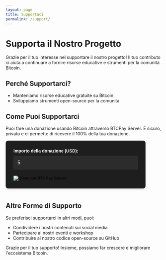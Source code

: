 ```yaml
---
layout: page
title: Supportaci
permalink: /support/
---
```


# Supporta il Nostro Progetto

Grazie per il tuo interesse nel supportare il nostro progetto! Il tuo contributo ci aiuta a continuare a fornire risorse educative e strumenti per la comunità Bitcoin.

## Perché Supportarci?

- Manteniamo risorse educative gratuite su Bitcoin
- Sviluppiamo strumenti open-source per la comunità

## Come Puoi Supportarci

Puoi fare una donazione usando Bitcoin attraverso BTCPay Server. È sicuro, privato e ci permette di ricevere il 100% della tua donazione.

<form method="POST" action="https://btcpay.whiterabbit21m.com/api/v1/invoices" class="btcpay-form btcpay-form--block">
  <input type="hidden" name="storeId" value="ABCDEFGHILMNO" />
  <input type="hidden" name="checkoutDesc" value="Donazione per supportare il progetto" />
  <input type="hidden" name="browserRedirect" value="https://www.tuosito.com/grazie" />
  <input type="hidden" name="currency" value="USD" />
  
  <div class="form-group">
    <label for="btcpay-input-price">Importo della donazione (USD):</label>
    <input type="number" id="btcpay-input-price" name="price" value="5" min="1" step="1" class="form-control">
  </div>

  <input type="image" class="submit" name="submit" src="https://btcpay.whiterabbit21m.com/Storage/e9ffc4d5-ab3b-469e-8792-c8d2914c4948" alt="Dona con BTCPay Server">
</form>

<style>
.btcpay-form {
  display: inline-block;
  padding: 25px;
  border-radius: 8px;
  background-color: #1E1E1E;
  color: #ffffff;
  font-family: Arial, sans-serif;
  max-width: 400px;
  width: 100%;
  box-shadow: 0 4px 6px rgba(0, 0, 0, 0.1);
}

.form-group {
  margin-bottom: 20px;
}

.form-group label {
  display: block;
  margin-bottom: 8px;
  font-weight: bold;
  color: #ffffff;
}

.form-control {
  width: 100%;
  padding: 12px;
  border: 1px solid #333;
  border-radius: 4px;
  background-color: #2C2C2C;
  color: #ffffff;
  font-size: 16px;
  transition: border-color 0.3s ease;
}

.form-control:focus {
  outline: none;
  border-color: #4CAF50;
}

.cta-button {
  display: inline-block;
  background-color: #4CAF50;
  color: #ffffff;
  padding: 15px 30px;
  border: none;
  border-radius: 5px;
  text-decoration: none;
  font-weight: bold;
  font-size: 16px;
  transition: background-color 0.3s ease, transform 0.2s ease;
  cursor: pointer;
  text-align: center;
  width: 100%;
}

.cta-button:hover, .cta-button:focus {
  background-color: #45a049;
  transform: translateY(-2px);
}

.cta-button:active {
  transform: translateY(0);
}

@media (max-width: 480px) {
  .btcpay-form {
    padding: 20px;
  }
  
  .cta-button {
    padding: 12px 24px;
  }
}
</style>

## Altre Forme di Supporto

Se preferisci supportarci in altri modi, puoi:

- Condividere i nostri contenuti sui social media
- Partecipare ai nostri eventi e workshop
- Contribuire al nostro codice open-source su GitHub

Grazie per il tuo supporto! Insieme, possiamo far crescere e migliorare l'ecosistema Bitcoin.
